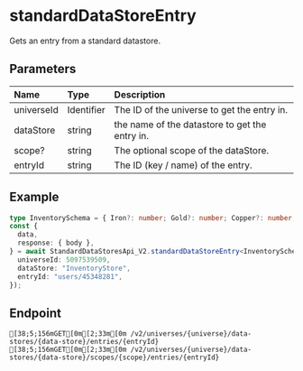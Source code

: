 
# standardDataStoreEntry
Gets an entry from a standard datastore.


## Parameters
| Name       | Type       | Description                                    |
| :--------- | :--------- | :--------------------------------------------- |
| universeId | Identifier | The ID of the universe to get the entry in.    |
| dataStore  | string     | the name of the datastore to get the entry in. |
| scope?     | string     | The optional scope of the dataStore.           |
| entryId    | string     | The ID (key / name) of the entry.              |



## Example
```ts copy showLineNumbers
type InventorySchema = { Iron?: number; Gold?: number; Copper?: number; Stone?: number; Wood?: number };
const {
  data,
  response: { body },
} = await StandardDataStoresApi_V2.standardDataStoreEntry<InventorySchema>({
  universeId: 5097539509,
  dataStore: "InventoryStore",
  entryId: "users/45348281",
}); 
```



## Endpoint
```ansi
[38;5;156mGET[0m[2;33m[0m /v2/universes/{universe}/data-stores/{data-store}/entries/{entryId}
[38;5;156mGET[0m[2;33m[0m /v2/universes/{universe}/data-stores/{data-store}/scopes/{scope}/entries/{entryId}
```
  